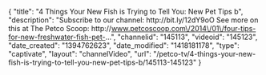{
    "title": "4 Things Your New Fish is Trying to Tell You: New Pet Tips b",
    "description": "Subscribe to our channel: http:\/\/bit.ly\/12dY9oO See more on this at The Petco Scoop: http:\/\/www.petcoscoop.com\/2014\/01\/four-tips-for-new-freshwater-fish-pet-...",
    "channelid": "145113",
    "videoid": "145123",
    "date_created": "1394762623",
    "date_modified": "1418181178",
    "type": "captivate",
    "layout": "channelVideo",
    "url": "\/petco-tv\/4-things-your-new-fish-is-trying-to-tell-you-new-pet-tips-b\/145113-145123"
}